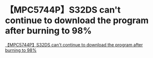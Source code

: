 # 【MPC5744P】S32DS can't continue to download the program after burning to 98%
[【MPC5744P】S32DS can't continue to download the program after burning to 98%](https://aiwithcloud.com/2022/09/15/%e3%80%90mpc5744p%e3%80%91s32ds_cant_continue_to_download_the_program_after_burning_to_98/)